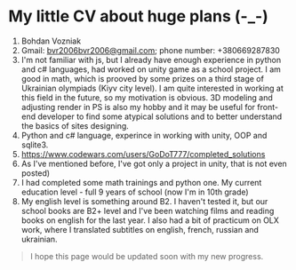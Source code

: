 # My **little** CV about **huge** plans (-_-) #
1. Bohdan Vozniak
2. Gmail: bvr2006bvr2006@gmail.com; phone number: +380669287830
3. I'm not familiar with js, but I already have enough experience in python and c# languages, had worked on unity game as a school project. 
I am good in math, which is prooved by some prizes on a third stage of Ukrainian olympiads (Kiyv city level). I am quite interested in working
at this field in the future, so my motivation is obvious. 3D modeling and adjusting render in PS is also my hobby and it may be useful for
front-end developer to find some atypical solutions and to better understand the basics of sites designing.
4. Python and c# language, experince in working with unity, OOP and sqlite3.
5. https://www.codewars.com/users/GoDoT777/completed_solutions
6. As I've mentioned before, I've got only a project in unity, that is not even posted)
7. I had completed some math trainings and python one. My current education level - full 9 years of school (now I'm in 10th grade)
8. My english level is something around B2. I haven't tested it, but our school books are B2+ level and I've been watching films and reading books
on english for the last year. I also had a bit of practicum on OLX work, where I translated subtitles on english, french, russian and ukrainian.

>I hope this page would be updated soon with my new progress.
